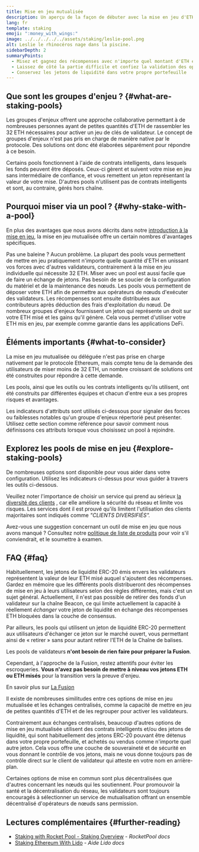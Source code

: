 ```yaml
---
title: Mise en jeu mutualisée
description: Un aperçu de la façon de débuter avec la mise en jeu d'ETH mutualisée
lang: fr
template: staking
emoji: ":money_with_wings:"
image: ../../../../../assets/staking/leslie-pool.png
alt: Leslie le rhinocéros nage dans la piscine.
sidebarDepth: 2
summaryPoints:
  - Misez et gagnez des récompenses avec n'importe quel montant d'ETH en joignant vos forces à celles des autres
  - Laissez de côté la partie difficile et confiez la validation des opérations à une tierce partie
  - Conservez les jetons de liquidité dans votre propre portefeuille
---
```


## Que sont les groupes d'enjeu ? {#what-are-staking-pools}

Les groupes d'enjeux offrent une approche collaborative permettant à de nombreuses personnes ayant de petites quantités d'ETH de rassembler les 32 ETH nécessaires pour activer un jeu de clés de validateur. Le concept de groupes d'enjeux n'est pas pris en charge de manière native par le protocole. Des solutions ont donc été élaborées séparément pour répondre à ce besoin.

Certains pools fonctionnent à l'aide de contrats intelligents, dans lesquels les fonds peuvent être déposés. Ceux-ci gèrent et suivent votre mise en jeu sans intermédiaire de confiance, et vous remettent un jeton représentant la valeur de votre mise. D'autres pools n'utilisent pas de contrats intelligents et sont, au contraire, gérés hors chaîne.

## Pourquoi miser via un pool ? {#why-stake-with-a-pool}

En plus des avantages que nous avons décrits dans notre [introduction à la mise en jeu](/staking/), la mise en jeu mutualisée offre un certain nombres d'avantages spécifiques.

<CardGrid>
  <Card title="Barrière faible à l’entrée" emoji="🐟">
    Pas une baleine ? Aucun problème. La plupart des pools vous permettent de mettre en jeu pratiquement n'importe quelle quantité d'ETH en unissant vos forces avec d'autres validateurs, contrairement à la mise en jeu individuelle qui nécessite 32 ETH.
  </Card>
  <Card title="La mise en jeu aujourd'hui" emoji=":stopwatch:">
    Miser avec un pool est aussi facile que de faire un échange de jetons. Pas besoin de se soucier de la configuration du matériel et de la maintenance des nœuds. Les pools vous permettent de déposer votre ETH afin de permettre aux opérateurs de nœuds d'exécuter des validateurs. Les récompenses sont ensuite distribuées aux contributeurs après déduction des frais d'exploitation du nœud.
  </Card>
  <Card title="Jetons de liquidité" emoji=":droplet:">
    De nombreux groupes d'enjeux fournissent un jeton qui représente un droit sur votre ETH misé et les gains qu'il génère. Cela vous permet d'utiliser votre ETH mis en jeu, par exemple comme garantie dans les applications DeFi.
  </Card>
</CardGrid>

<StakingComparison page="pools" />

## Éléments importants {#what-to-consider}

La mise en jeu mutualisée ou déléguée n'est pas prise en charge nativement par le protocole Ethereum, mais compte tenu de la demande des utilisateurs de miser moins de 32 ETH, un nombre croissant de solutions ont été construites pour répondre à cette demande.

Les pools, ainsi que les outils ou les contrats intelligents qu'ils utilisent, ont été construits par différentes équipes et chacun d'entre eux a ses propres risques et avantages.

Les indicateurs d'attributs sont utilisés ci-dessous pour signaler des forces ou faiblesses notables qu'un groupe d'enjeux répertorié peut présenter. Utilisez cette section comme référence pour savoir comment nous définissons ces attributs lorsque vous choisissez un pool à rejoindre.

<StakingConsiderations page="pools" />

## Explorez les pools de mise en jeu {#explore-staking-pools}

De nombreuses options sont disponible pour vous aider dans votre configuration. Utilisez les indicateurs ci-dessus pour vous guider à travers les outils ci-dessous.

<InfoBanner emoji="⚠️" isWarning>
Veuillez noter l'importance de choisir un service qui prend au sérieux <a href="/developers/docs/nodes-and-clients/client-diversity/">la diversité des clients</a> , car elle améliore la sécurité du réseau et limite vos risques. Les services dont il est prouvé qu'ils limitent l'utilisation des clients majoritaires sont indiqués comme <em style="text-transform: uppercase;">"clients diversifiés".</em>
</InfoBanner>

<StakingProductsCardGrid category="pools" />

Avez-vous une suggestion concernant un outil de mise en jeu que nous avons manqué ? Consultez notre [politique de liste de produits](/contributing/adding-staking-products/) pour voir s'il conviendrait, et le soumettre à examen.

## FAQ {#faq}

<ExpandableCard title="Comment puis-je gagner des récompenses ?">
Habituellement, les jetons de liquidité ERC-20 émis envers les validateurs représentent la valeur de leur ETH misé auquel s'ajoutent des récompenses. Gardez en mémoire que les différents pools distribueront des récompenses de mise en jeu à leurs utilisateurs selon des règles différentes, mais c'est un sujet général.
</ExpandableCard>

<ExpandableCard title="Quand puis-je retirer ma mise?">
Actuellement, il n'est pas possible de retirer des fonds d'un validateur sur la chaîne Beacon, ce qui limite actuellement la capacité à réellement <em>échanger</em> votre jeton de liquidité en échange des récompenses ETH bloquées dans la couche de consensus.

Par ailleurs, les pools qui utilisent un jeton de liquidité ERC-20 permettent aux utilisateurs d'échanger ce jeton sur le marché ouvert, vous permettant ainsi de « retirer » sans pour autant retirer l'ETH de la Chaîne de balises.
</ExpandableCard>

<ExpandableCard title="Les pools de validateurs doivent-ils faire quelque chose pour préparer la Fusion?">
Les pools de validateurs <strong>n'ont besoin de rien faire pour préparer la Fusion</strong>.

Cependant, à l'approche de la Fusion, restez attentifs pour éviter les escroqueries. **Vous n'avez pas besoin de mettre à niveau vos jetons ETH ou ETH misés** pour la transition vers la preuve d'enjeu.

En savoir plus sur [La Fusion](/upgrades/merge/)
</ExpandableCard>

<ExpandableCard title="Est-ce différent de la mise en jeu via mon service d'échange ?">
Il existe de nombreuses similitudes entre ces options de mise en jeu mutualisée et les échanges centralisés, comme la capacité de mettre en jeu de petites quantités d'ETH et de les regrouper pour activer les validateurs.

Contrairement aux échanges centralisés, beaucoup d'autres options de mise en jeu mutualisée utilisent des contrats intelligents et/ou des jetons de liquidité, qui sont habituellement des jetons ERC-20 pouvant être détenus dans votre propre portefeuille, et achetés ou vendus comme n'importe quel autre jeton. Cela vous offre une couche de souveraineté et de sécurité en vous donnant le contrôle de vos jetons, mais ne vous donne toujours pas de contrôle direct sur le client de validateur qui atteste en votre nom en arrière-plan.

Certaines options de mise en commun sont plus décentralisées que d'autres concernant les nœuds qui les soutiennent. Pour promouvoir la santé et la décentralisation du réseau, les validateurs sont toujours encouragés à sélectionner un service de mutualisation offrant un ensemble décentralisé d'opérateurs de nœuds sans permission.
</ExpandableCard>

## Lectures complémentaires {#further-reading}

- [Staking with Rocket Pool - Staking Overview](https://docs.rocketpool.net/guides/staking/overview.html) - _RocketPool docs_
- [Staking Ethereum With Lido](https://help.lido.fi/en/collections/2947324-staking-ethereum-with-lido) - _Aide Lido docs_
